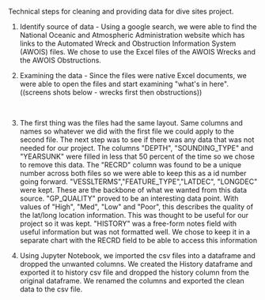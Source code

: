 Technical steps for cleaning and providing data for dive sites project.



1. Identify source of data - Using a google search, we were able to find the National Oceanic and Atmospheric Administration website which has links to the Automated Wreck and Obstruction Information System (AWOIS) files.  We chose to use the Excel files of the AWOIS Wrecks and the AWOIS Obstructions.

2. Examining the data - Since the files were native Excel documents, we were able to open the files and start examining "what's in here".  ((screens shots below - wrecks first then obstructions))

   ​	

3. The first thing was the files had the same layout.  Same columns and names so whatever we did with the first file we could apply to the second file.  The next step was to see if there was any data that was not needed for our project.  The columns "DEPTH", "SOUNDING_TYPE" and "YEARSUNK" were filled in less that 50 percent of the time so we chose to remove this data.  The "RECRD" column was found to be a unique number across both files so we were able to keep this as a id number going forward.  "VESSLTERMS","FEATURE_TYPE","LATDEC", "LONGDEC" were kept.  These are the backbone of what we wanted from this data source.  "GP_QUALITY" proved to be an interesting data point.   With values of "High", "Med", "Low" and "Poor", this describes the quality of the lat/long location information.  This was thought to be useful for our project so it was kept.  "HISTORY" was a free-form notes field with useful information but was not formatted well.  We chose to keep it in a separate chart with the RECRD field to be able to access this information

4. Using Jupyter Notebook, we imported the csv files into a dataframe and dropped the unwanted columns.  We created the History dataframe and exported it to history csv file and dropped the history column from the original dataframe.  We renamed the columns and exported the clean data to the csv file.
